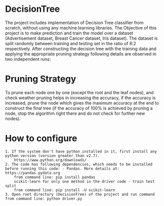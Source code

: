 # DecisionTree

The project includes implementation of Decision Tree classifier from scratch, without using any machine learning libraries. The Objective of this project is to make prediction and train the model over a dataset (Advertisement dataset, Breast Cancer dataset, Iris dataset). The dataset is split randomly between training and testing set in the ratio of 8:2 respectively. After constructing the decision tree with the training data and applying the appropriate pruning strategy following details are observed in two independent runs:

# Pruning Strategy
To prune each node one by one (except the root and the leaf nodes), and check weather pruning helps in increasing the accuracy, if the accuracy is increased, prune the node which gives the maximum accuracy at the end to construct the final tree (if the accuracy of 100% is achieved by pruning a node, stop the algorithm right there and do not check for further new nodes).

# How to configure
    1. If the system don't have python installed in it, first install any python version (version greater than v2.7).
        https://www.python.org/downloads/
    2. The code has following dependencies, which needs to be installed before running this code: - Pandas. More details at: https://pandas.pydata.org
        from command line: pip install pandas 
        scikit-learn for only one method in the driver code - train test split
        from command line: pip install -U scikit-learn
    3. Open root directory (DecisionTree) of the project and run command from command line: python driver.py
